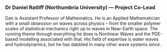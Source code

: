 <a name="djr"></a>

### Dr Daniel Ratliff (Northumbria University) — Project Co-Lead

Dan is Assistant Professor of Mathematics. He is an Applied Mathematician with a small obsession on waves across physics – from the smaller polymer scales of statistical mechanics right up to waves in Near-Earth space. The running theme through everything he does is Nonlinear Waves and the PDE-based modelling associated with that. His field of expertise is water waves and hydrodynamics, but he has dabbled in many other wave systems since.
